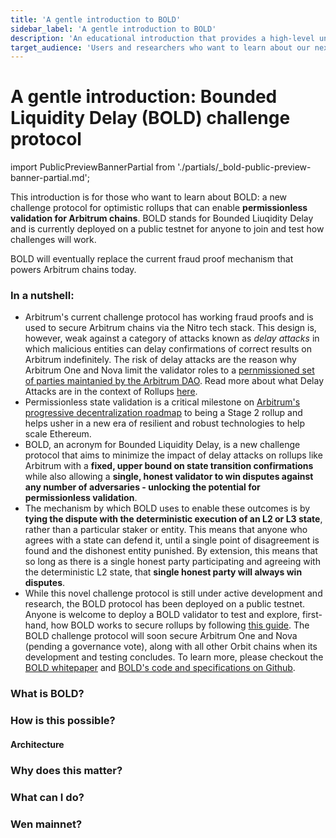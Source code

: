 ```yaml
---
title: 'A gentle introduction to BOLD'
sidebar_label: 'A gentle introduction to BOLD'
description: 'An educational introduction that provides a high-level understanding of BOLD, a new dispute protocol to enable permissionless validation for Arbitrum chains.'
target_audience: 'Users and researchers who want to learn about our next-generation dispute protocol that enables permissionless validation'
---
```


# A gentle introduction: Bounded Liquidity Delay (BOLD) challenge protocol

import PublicPreviewBannerPartial from './partials/_bold-public-preview-banner-partial.md';

<PublicPreviewBannerPartial />

This introduction is for those who want to learn about BOLD: a new challenge protocol for optimistic rollups that can enable **permissionless validation for Arbitrum chains**. BOLD stands for Bounded Liuqidity Delay and is currently deployed on a public testnet for anyone to join and test how challenges will work.

BOLD will eventually replace the current fraud proof mechanism that powers Arbitrum chains today.

### In a nutshell:
- Arbitrum's current challenge protocol has working fraud proofs and is used to secure Arbitrum chains via the Nitro tech stack. This design is, however, weak against a category of attacks known as _delay attacks_ in which malicious entities can delay confirmations of correct results on Arbitrum indefinitely. The risk of delay attacks are the reason why Arbitrum One and Nova limit the validator roles to a [pernmissioned set of parties maintanied by the Arbitrum DAO](https://docs.arbitrum.foundation/state-of-progressive-decentralization#allowlisted-validators). Read more about what Delay Attacks are in the context of Rollups [here](https://medium.com/offchainlabs/solutions-to-delay-attacks-on-rollups-434f9d05a07a).
- Permissionless state validation is a critical milestone on [Arbitrum's progressive decentralization roadmap](https://docs.arbitrum.foundation/state-of-progressive-decentralization) to being a Stage 2 rollup and helps usher in a new era of resilient and robust technologies to help scale Ethereum.
- BOLD, an acronym for Bounded Liquidity Delay, is a new challenge protocol that aims to minimize the impact of delay attacks on rollups like Arbitrum with a **fixed, upper bound on state transition confirmations** while also allowing a **single, honest validator to win disputes against any number of adversaries - unlocking the potential for permissionless validation**. 
- The mechanism by which BOLD uses to enable these outcomes is by **tying the dispute with the deterministic execution of an L2 or L3 state**, rather than a particular staker or entity. This means that anyone who agrees with a state can defend it, until a single point of disagreement is found and the dishonest entity punished. By extension, this means that so long as there is a single honest party participating and agreeing with the deterministic L2 state, that **single honest party will always win disputes**.
- While this novel challenge protocol is still under active development and research, the BOLD protocol has been deployed on a public testnet. Anyone is welcome to deploy a BOLD validator to test and explore, first-hand, how BOLD works to secure rollups by following [this guide](TODO). The BOLD challenge protocol will soon secure Arbitrum One and Nova (pending a governance vote), along with all other Orbit chains when its development and testing concludes. To learn more, please checkout the [BOLD whitepaper](https://github.com/OffchainLabs/bold/blob/main/docs/research-specs/BOLDChallengeProtocol.pdf) and [BOLD's code and specifications on Github](https://github.com/OffchainLabs/bold).

### What is BOLD?


### How is this possible?

#### Architecture

### Why does this matter?


### What can I do?

### Wen mainnet?